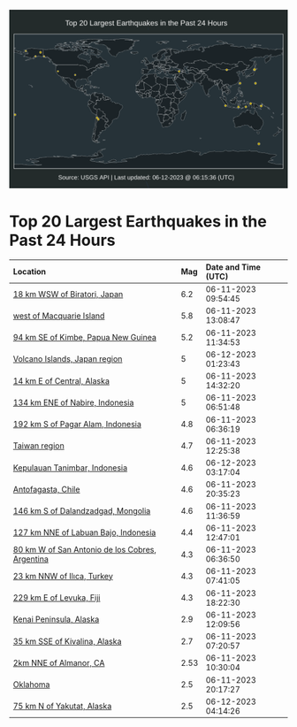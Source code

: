 ![Map](./map.png)

# Top 20 Largest Earthquakes in the Past 24 Hours

| Location | Mag | Date and Time (UTC) |
|:---|:---|:---|
| [18 km WSW of Biratori, Japan](https://earthquake.usgs.gov/earthquakes/eventpage/us7000k7su) | 6.2 | 06-11-2023 09:54:45 |
| [west of Macquarie Island](https://earthquake.usgs.gov/earthquakes/eventpage/us7000k7u0) | 5.8 | 06-11-2023 13:08:47 |
| [94 km SE of Kimbe, Papua New Guinea](https://earthquake.usgs.gov/earthquakes/eventpage/us7000k7ti) | 5.2 | 06-11-2023 11:34:53 |
| [Volcano Islands, Japan region](https://earthquake.usgs.gov/earthquakes/eventpage/us7000k7x0) | 5 | 06-12-2023 01:23:43 |
| [14 km E of Central, Alaska](https://earthquake.usgs.gov/earthquakes/eventpage/ak0237g5l70e) | 5 | 06-11-2023 14:32:20 |
| [134 km ENE of Nabire, Indonesia](https://earthquake.usgs.gov/earthquakes/eventpage/us7000k7s6) | 5 | 06-11-2023 06:51:48 |
| [192 km S of Pagar Alam, Indonesia](https://earthquake.usgs.gov/earthquakes/eventpage/us7000k7s1) | 4.8 | 06-11-2023 06:36:19 |
| [Taiwan region](https://earthquake.usgs.gov/earthquakes/eventpage/us7000k7tt) | 4.7 | 06-11-2023 12:25:38 |
| [Kepulauan Tanimbar, Indonesia](https://earthquake.usgs.gov/earthquakes/eventpage/us7000k7xe) | 4.6 | 06-12-2023 03:17:04 |
| [Antofagasta, Chile](https://earthquake.usgs.gov/earthquakes/eventpage/us7000k7w6) | 4.6 | 06-11-2023 20:35:23 |
| [146 km S of Dalandzadgad, Mongolia](https://earthquake.usgs.gov/earthquakes/eventpage/us7000k7tj) | 4.6 | 06-11-2023 11:36:59 |
| [127 km NNE of Labuan Bajo, Indonesia](https://earthquake.usgs.gov/earthquakes/eventpage/us7000k7tx) | 4.4 | 06-11-2023 12:47:01 |
| [80 km W of San Antonio de los Cobres, Argentina](https://earthquake.usgs.gov/earthquakes/eventpage/us7000k7s0) | 4.3 | 06-11-2023 06:36:50 |
| [23 km NNW of Ilıca, Turkey](https://earthquake.usgs.gov/earthquakes/eventpage/us7000k7sb) | 4.3 | 06-11-2023 07:41:05 |
| [229 km E of Levuka, Fiji](https://earthquake.usgs.gov/earthquakes/eventpage/us7000k7vp) | 4.3 | 06-11-2023 18:22:30 |
| [Kenai Peninsula, Alaska](https://earthquake.usgs.gov/earthquakes/eventpage/ak0237g49h2q) | 2.9 | 06-11-2023 12:09:56 |
| [35 km SSE of Kivalina, Alaska](https://earthquake.usgs.gov/earthquakes/eventpage/us7000k7sa) | 2.7 | 06-11-2023 07:20:57 |
| [2km NNE of Almanor, CA](https://earthquake.usgs.gov/earthquakes/eventpage/nc73899901) | 2.53 | 06-11-2023 10:30:04 |
| [Oklahoma](https://earthquake.usgs.gov/earthquakes/eventpage/ok2023ljsd) | 2.5 | 06-11-2023 20:17:27 |
| [75 km N of Yakutat, Alaska](https://earthquake.usgs.gov/earthquakes/eventpage/ak0237hn2czn) | 2.5 | 06-12-2023 04:14:26 |

